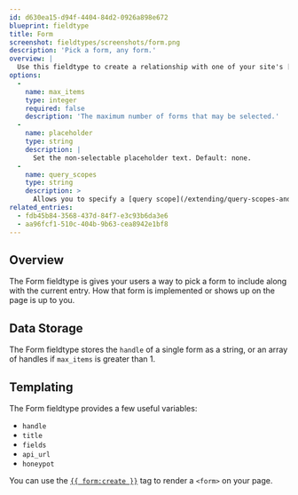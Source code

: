 ```yaml
---
id: d630ea15-d94f-4404-84d2-0926a898e672
blueprint: fieldtype
title: Form
screenshot: fieldtypes/screenshots/form.png
description: 'Pick a form, any form.'
overview: |
  Use this fieldtype to create a relationship with one of your site's [forms](/forms).
options:
  -
    name: max_items
    type: integer
    required: false
    description: 'The maximum number of forms that may be selected.'
  -
    name: placeholder
    type: string
    description: |
      Set the non-selectable placeholder text. Default: none.
  -
    name: query_scopes
    type: string
    description: >
      Allows you to specify a [query scope](/extending/query-scopes-and-filters#scopes) which should be applied when retrieving selectable assets. You should specify the query scope's handle, which is usually the name of the class in snake case. For example: `MyAwesomeScope` would be `my_awesome_scope`.
related_entries:
  - fdb45b84-3568-437d-84f7-e3c93b6da3e6
  - aa96fcf1-510c-404b-9b63-cea8942e1bf8
---
```

## Overview

The Form fieldtype is gives your users a way to pick a form to include along with the current entry. How that form is implemented or shows up on the page is up to you.

## Data Storage

The Form fieldtype stores the `handle` of a single form as a string, or an array of handles if `max_items` is greater than 1.

## Templating

The Form fieldtype provides a few useful variables:

* `handle`
* `title`
* `fields`
* `api_url`
* `honeypot`

You can use the [`{{ form:create }}`](/tags/form-create) tag to render a `<form>` on your page.
